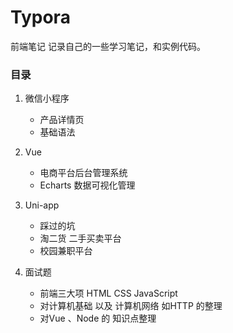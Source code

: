 # Typora
 前端笔记
 记录自己的一些学习笔记，和实例代码。

### 目录
1. 微信小程序
   * 产品详情页
   * 基础语法
2. Vue
   * 电商平台后台管理系统
   * Echarts 数据可视化管理
3. Uni-app
   * 踩过的坑
   * 淘二货 二手买卖平台
   * 校园兼职平台

4. 面试题
   * 前端三大项 HTML CSS JavaScript 
   * 对计算机基础  以及 计算机网络 如HTTP 的整理
   * 对Vue 、Node 的 知识点整理 